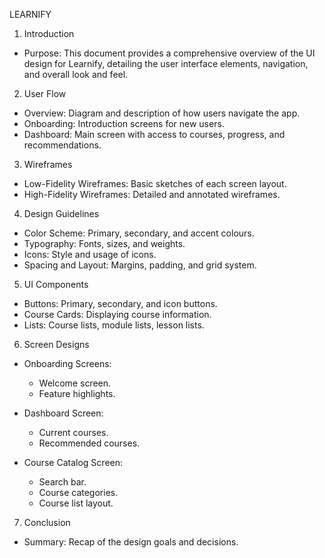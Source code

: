 LEARNIFY



1. Introduction
- Purpose: This document provides a comprehensive overview of the UI design for Learnify, detailing the user interface elements, navigation, and overall look and feel.

2. User Flow
- Overview: Diagram and description of how users navigate the app.
 - Onboarding: Introduction screens for new users.
  - Dashboard: Main screen with access to courses, progress, and recommendations.
 
3. Wireframes
- Low-Fidelity Wireframes: Basic sketches of each screen layout.
- High-Fidelity Wireframes: Detailed and annotated wireframes.

4. Design Guidelines
- Color Scheme: Primary, secondary, and accent colours.
- Typography: Fonts, sizes, and weights.
- Icons: Style and usage of icons.
- Spacing and Layout: Margins, padding, and grid system.

 5. UI Components
- Buttons: Primary, secondary, and icon buttons.
- Course Cards: Displaying course information.
- Lists: Course lists, module lists, lesson lists.


6. Screen Designs
- Onboarding Screens:
  - Welcome screen.
  - Feature highlights.

- Dashboard Screen:
  - Current courses.
  - Recommended courses.

- Course Catalog Screen:
  - Search bar.
  - Course categories.
  - Course list layout.

7. Conclusion
- Summary: Recap of the design goals and decisions.
